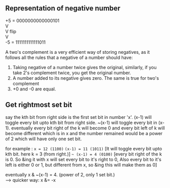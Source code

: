 ## Representation of negative number
+5 = 0000000000000101  
        V  
        V flip  
        V  
-5 = 1111111111111011  

A two's complement is a very efficient way of storing negatives, as it follows all the rules that a negative of a number should have:

1. Taking negative of a number twice gives the original, similarly, if you take 2's complement twice, you get the original number.
2. A number added to its negative gives zero. The same is true for two's complement
3. +0 and -0 are equal.

## Get rightmost set bit
say the kth bit from right side is the first set bit in number 'x'. (x-1) will toggle every bit upto kth bit from right side. ~(x-1) will toggle every bit in (x-1).
eventually every bit right of the k will become 0 and every bit left of k will become different which is in x and the number remained would be a power of 2 which will have only one set bit.

for example :
`x = 12 (1100)`
`(x-1) = 11 (1011)`     [It will toggle every bit upto kth bit. here k = 3 (from right.)]
`~ (x-1) = 4 (0100)`    [every bit right of the k is 0. So &ing it with x will set every bit to it's right to 0, Also every bit to it's left is either 0 or 1, but different from x, so &ing this will make them as 0]

eventually x & ~(x-1) = 4. (power of 2, only 1 set bit.)   
--> quicker way: x &= -x
